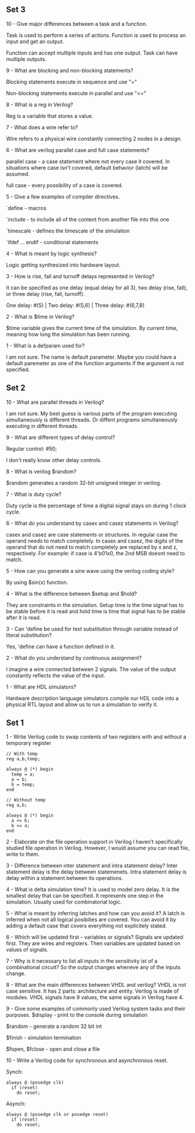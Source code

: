 ## Set 3
10 - Give major differences between a task and a function.

Task is used to perform a series of actions. Function is used to process an input and get an output.

Function can accept multiple inputs and has one output. Task can have multiple outputs.

9 - What are blocking and non-blocking statements?

Blocking statements execute in sequence and use "="

Non-blocking statements execute in parallel and use "<="

8 - What is a reg in Verilog?

Reg is a variable that stores a value.

7 - What does a wire refer to?

Wire refers to a physical wire constantly connecting 2 nodes in a design.

6 - What are verilog parallel case and full case statements?

parallel case - a case statement where not every case it covered. In situations where case isn't covered, default behavior (latch) will be assumed.

full case - every possibility of a case is covered.

5 - Give a few examples of compiler directives.

`define - macros

`include - to include all of the content from another file into this one

`timescale - defines the timescale of the simulation

`ifdef ... endif - conditional statements

4 - What is meant by logic synthesis?

Logic getting synthesized into hardware layout.

3 - How is rise, fall and turnoff delays represented in Verilog?

It can be specified as one delay (equal delay for all 3), two delay (rise, fall), or three delay (rise, fall, turnoff).

One delay: #(5) | Two delay: #(5,6) | Three delay: #(6,7,8)

2 - What is $time in Verilog?

$time variable gives the current time of the simulation. By current time, meaning how long the simulation has been running.

1 - What is a defparam used for?

I am not sure. The name is default parameter. Maybe you could have a default paremeter as one of the function arguments if the argument is not specified.

## Set 2
10 - What are parallel threads in Verilog?

I am not sure. My best guess is various parts of the program executing simultaneously is different threads. Or diffent programs simultaneously executing in different threads.

9 - What are different types of delay control?

Regular control: #50;

I don't really know other delay controls.

8 - What is verilog $random?

$random generates a random 32-bit unsigned integer in verilog.

7 - What is duty cycle?

Duty cycle is the percentage of time a digital signal stays on during 1 clock cycle.

6 - What do you understand by casex and casez statements in Verilog?

casex and casez are case statements or structures. In regular case the operand needs to match completely. In casex and casez, the digits of the operand that do not need to match completely are replaced by x and z, respectively. For example: if case is 4'b01x0, the 2nd MSB doesnt need to match.

5 - How can you generate a sine wave using the verilog coding style?

By using $sin(x) function.

4 - What is the difference between $setup and $hold?

They are constraints in the simulation. Setup time is the time signal has to be stable before it is read and hold time is time that signal has to be stable after it is read.

3 - Can 'define be used for text substitution through variable instead of literal substitution?

Yes, 'define can have a function defined in it.

2 - What do you understand by continuous assignment?

I imagine a wire connected between 2 signals. The value of the output constantly reflects the value of the input.

1 - What are HDL simulators?

Hardware description language simulators compile our HDL code into a physical RTL layout and allow us to run a simulation to verify it.

## Set 1
1 - Write Verilog code to swap contents of two registers with and without a temporary register

```
// With temp
reg a,b,temp;

always @ (*) begin
  temp = a;
  a = b;
  b = temp;
end

// Without temp
reg a,b;

always @ (*) begin
  a <= b;
  b <= a;
end
```

2 - Elaborate on the file operation support in Verilog
I haven't specifically studied file operation in Verilog. However, I would assume you can read file, write to them.

3 - Difference between inter statement and intra statement delay?
Inter statement delay is the delay between statemenets. Intra statement delay is delay within a statement between its operations.

4 - What is delta simulation time?
It is used to model zero delay. It is the smallest delay that can be specified. It represents one step in the simulation. Usually used for combinatorial logic.

5 - What is meant by inferring latches and how can you avoid it?
A latch is inferred when not all logical posibilies are covered. You can avoid it by adding a default case that covers everything not explicitely stated.

6 - Which will be updated first - variables or signals?
Signals are updated first. They are wires and registers. Then variables are updated based on values of signals.

7 - Why is it necessary to list all inputs in the sensitivity ist of a combinational circuit?
So the output changes wheneve any of the inputs change.

8 - What are the main differences between VHDL and verilog?
VHDL is not case sensitive. It has 2 parts: architecture and entity. Verilog is made of modules. VHDL signals have 9 values, the same signals in Verilog have 4.

9 - Give some examples of commonly used Verilog system tasks and their purposes.
$display - print to the console during simulation

$random - generate a random 32 bit int

$finish - simulation termination

$fopen, $fclose - open and close a file

10 - Write a Verilog code for synchronous and asynchronous reset.

Synch:
```
always @ (posedge clk)
  if (reset)
    do reset;
```

Asynch:
```
always @ (posedge clk or posedge reset)
  if (reset)
    do reset;
```
